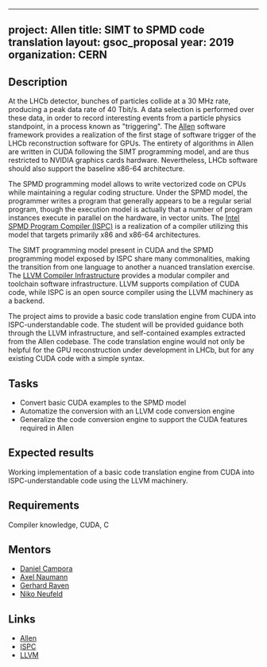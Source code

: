 
---
project: Allen
title: SIMT to SPMD code translation
layout: gsoc_proposal
year: 2019
organization: CERN
---

## Description

At the LHCb detector, bunches of particles collide at a 30 MHz rate,
producing a peak data rate of 40 Tbit/s. A data selection is performed
over these data, in order to record interesting events from a particle
physics standpoint, in a process known as "triggering". The
[Allen](https://gitlab.cern.ch/lhcb-parallelization/Allen) software
framework provides a realization of the first stage of software trigger
of the LHCb reconstruction software for GPUs. The entirety of algorithms
in Allen are written in CUDA following the SIMT programming model, and
are thus restricted to NVIDIA graphics cards hardware. Nevertheless,
LHCb software should also support the baseline x86-64 architecture.

The SPMD programming model allows to write vectorized code on CPUs while
maintaining a regular coding structure. Under the SPMD model, the
programmer writes a program that generally appears to be a regular
serial program, though the execution model is actually that a number of
program instances execute in parallel on the hardware, in vector units.
The [Intel SPMD Program Compiler (ISPC)](https://ispc.github.io/) is a
realization of a compiler utilizing this model that targets primarily
x86 and x86-64 architectures.

The SIMT programming model present in CUDA and the SPMD programming
model exposed by ISPC share many commonalities, making the transition
from one language to another a nuanced translation exercise. The [LLVM
Compiler Infrastructure](https://llvm.org/) provides a modular compiler
and toolchain software infrastructure. LLVM supports compilation of CUDA
code, while ISPC is an open source compiler using the LLVM machinery as
a backend.

The project aims to provide a basic code translation engine from CUDA into
ISPC-understandable code. The student will be provided guidance both
through the LLVM infrastructure, and self-contained examples extracted
from the Allen codebase. The code translation engine would not only be helpful
for the GPU reconstruction under development in LHCb, but for any
existing CUDA code with a simple syntax.

## Tasks

- Convert basic CUDA examples to the SPMD model
- Automatize the conversion with an LLVM code conversion engine
- Generalize the code conversion engine to support the CUDA features required in Allen

## Expected results
Working implementation of a basic code translation engine from CUDA into
ISPC-understandable code using the LLVM machinery.

## Requirements
Compiler knowledge, CUDA, C

## Mentors
  * [Daniel Campora](mailto:dcampora@cern.ch)
  * [Axel Naumann](mailto:axel.naumann@cern.ch)
  * [Gerhard Raven](mailto:gerhard.raven@cern.ch)
  * [Niko Neufeld](mailto:niko.neufeld@cern.ch)

## Links
  * [Allen](https://gitlab.cern.ch/lhcb-parallelization/Allen)
  * [ISPC](https://ispc.github.io/)
  * [LLVM](https://llvm.org/)

